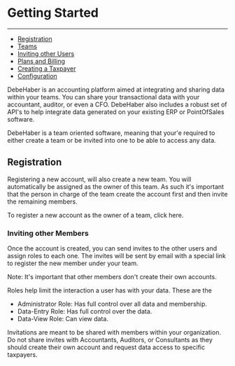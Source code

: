 # Getting Started

---
- [Registration](#registration)
- [Teams](#teams)
- [Inviting other Users](#invitations)
- [Plans and Billing](#plans-billing)
- [Creating a Taxpayer](#taxpayer)
- [Configuration](#configuration)

DebeHaber is an accounting platform aimed at integrating and sharing data within your teams. You can share your transactional data with your accountant, auditor, or even a CFO. DebeHaber also includes a robust set of API's to help integrate data generated on your existing ERP or PointOfSales software.


DebeHaber is a team oriented software, meaning that your'e required to either create a team or be invited into one to be able to access any data.

<a name="registration"></a>
## Registration

Registering a new account, will also create a new team. You will automatically be assigned as the owner of this team. As such it's important that the person in charge of the team create the account first and then invite the remaining members.

To register a new account as the owner of a team, click here.

### Inviting other Members

Once the account is created, you can send invites to the other users and assign roles to each one. The invites will be sent by email with a special link to register the new member under your team.

Note: It's important that other members don't create their own accounts.

Roles help limit the interaction a user has with your data. These are the
- Administrator Role: Has full control over all data and membership.
- Data-Entry Role: Has full control over the data.
- Data-View Role: Can view data.

Invitations are meant to be shared with members within your organization. Do not share invites with Accountants, Auditors, or Consultants as they should create their own account and request data access to specific taxpayers.
